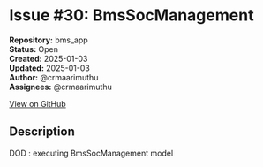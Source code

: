 # Issue #30: BmsSocManagement

**Repository:** bms_app  
**Status:** Open  
**Created:** 2025-01-03  
**Updated:** 2025-01-03  
**Author:** @crmaarimuthu  
**Assignees:** @crmaarimuthu  

[View on GitHub](https://github.com/Simtestlab/bms_app/issues/30)

## Description

DOD : executing BmsSocManagement model